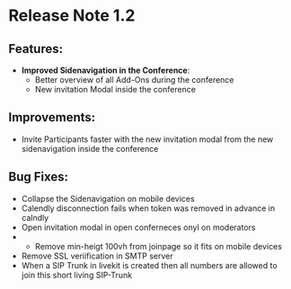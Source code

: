 # Release Note 1.2

## Features:
* **Improved Sidenavigation in the Conference**:
    * Better overview of all Add-Ons during the conference
    * New invitation Modal inside the conference

## Improvements:
* Invite Participants faster with the new invitation modal from the new sidenavigation inside the conference

## Bug Fixes:
* Collapse the Sidenavigation on mobile devices
* Calendly disconnection fails when token was removed in advance in calndly
* Open invitation modal in open conferneces onyl on moderators
* * Remove min-heigt 100vh from joinpage so it fits on mobile devices
* Remove SSL veriification in SMTP server
* When a SIP Trunk in livekit is created then all numbers are allowed to join this short living SIP-Trunk